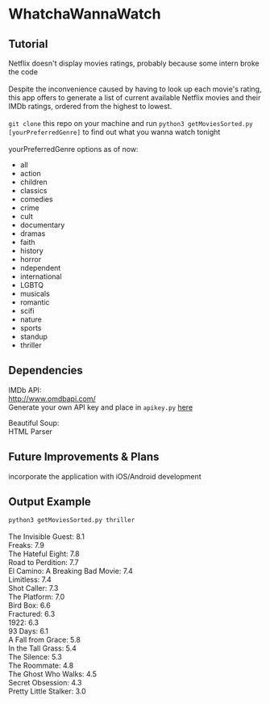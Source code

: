 # WhatchaWannaWatch

## Tutorial
Netflix doesn't display movies ratings, probably because some intern broke the code<br><br>
Despite the inconvenience caused by having to look up each movie's rating, this app offers to generate a list of current available Netflix movies and their IMDb ratings, ordered from the highest to lowest.<br><br>
`git clone` this repo on your machine and run `python3 getMoviesSorted.py [yourPreferredGenre]` to find out what you wanna watch tonight<br>
<br>
yourPreferredGenre options as of now:
- all
- action
- children
- classics
- comedies
- crime
- cult
- documentary
- dramas
- faith
- history
- horror
- ndependent
- international
- LGBTQ
- musicals
- romantic
- scifi
- nature
- sports
- standup
- thriller

## Dependencies
IMDb API:<br>
http://www.omdbapi.com/<br>
Generate your own API key and place in `apikey.py` [here](http://www.omdbapi.com/apikey.aspx)<br>

Beautiful Soup:<br>
HTML Parser

## Future Improvements & Plans
incorporate the application with iOS/Android development

## Output Example
`python3 getMoviesSorted.py thriller`<br><br>
The Invisible Guest: 8.1<br>
Freaks: 7.9<br>
The Hateful Eight: 7.8<br>
Road to Perdition: 7.7<br>
El Camino: A Breaking Bad Movie: 7.4<br>
Limitless: 7.4<br>
Shot Caller: 7.3<br>
The Platform: 7.0<br>
Bird Box: 6.6<br>
Fractured: 6.3<br>
1922: 6.3<br>
93 Days: 6.1<br>
A Fall from Grace: 5.8<br>
In the Tall Grass: 5.4<br>
The Silence: 5.3<br>
The Roommate: 4.8<br>
The Ghost Who Walks: 4.5<br>
Secret Obsession: 4.3<br>
Pretty Little Stalker: 3.0<br>

